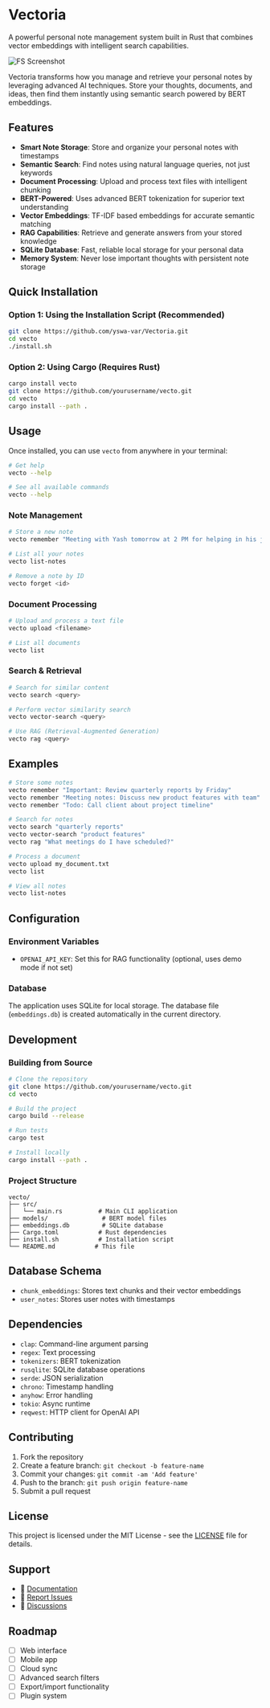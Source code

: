 # Vectoria

A powerful personal note management system built in Rust that combines vector embeddings with intelligent search capabilities.

![FS Screenshot](https://raw.githubusercontent.com/yswa-var/Vectoria/main/Screenshot%202025-07-25%20at%209.08.40%E2%80%AFPM.png)

Vectoria transforms how you manage and retrieve your personal notes by leveraging advanced AI techniques. Store your thoughts, documents, and ideas, then find them instantly using semantic search powered by BERT embeddings.

## Features

- **Smart Note Storage**: Store and organize your personal notes with timestamps
- **Semantic Search**: Find notes using natural language queries, not just keywords
- **Document Processing**: Upload and process text files with intelligent chunking
- **BERT-Powered**: Uses advanced BERT tokenization for superior text understanding
- **Vector Embeddings**: TF-IDF based embeddings for accurate semantic matching
- **RAG Capabilities**: Retrieve and generate answers from your stored knowledge
- **SQLite Database**: Fast, reliable local storage for your personal data
- **Memory System**: Never lose important thoughts with persistent note storage

## Quick Installation

### Option 1: Using the Installation Script (Recommended)

```bash
git clone https://github.com/yswa-var/Vectoria.git
cd vecto
./install.sh
```

### Option 2: Using Cargo (Requires Rust)

```bash
cargo install vecto
git clone https://github.com/yourusername/vecto.git
cd vecto
cargo install --path .
```

## Usage

Once installed, you can use `vecto` from anywhere in your terminal:

```bash
# Get help
vecto --help

# See all available commands
vecto --help
```

### Note Management

```bash
# Store a new note
vecto remember "Meeting with Yash tomorrow at 2 PM for helping in his job search"

# List all your notes
vecto list-notes

# Remove a note by ID
vecto forget <id>
```

### Document Processing

```bash
# Upload and process a text file
vecto upload <filename>

# List all documents
vecto list
```

### Search & Retrieval

```bash
# Search for similar content
vecto search <query>

# Perform vector similarity search
vecto vector-search <query>

# Use RAG (Retrieval-Augmented Generation)
vecto rag <query>
```

## Examples

```bash
# Store some notes
vecto remember "Important: Review quarterly reports by Friday"
vecto remember "Meeting notes: Discuss new product features with team"
vecto remember "Todo: Call client about project timeline"

# Search for notes
vecto search "quarterly reports"
vecto vector-search "product features"
vecto rag "What meetings do I have scheduled?"

# Process a document
vecto upload my_document.txt
vecto list

# View all notes
vecto list-notes
```

## Configuration

### Environment Variables

- `OPENAI_API_KEY`: Set this for RAG functionality (optional, uses demo mode if not set)

### Database

The application uses SQLite for local storage. The database file (`embeddings.db`) is created automatically in the current directory.

## Development

### Building from Source

```bash
# Clone the repository
git clone https://github.com/yourusername/vecto.git
cd vecto

# Build the project
cargo build --release

# Run tests
cargo test

# Install locally
cargo install --path .
```

### Project Structure

```
vecto/
├── src/
│   └── main.rs          # Main CLI application
├── models/               # BERT model files
├── embeddings.db         # SQLite database
├── Cargo.toml           # Rust dependencies
├── install.sh           # Installation script
└── README.md           # This file
```

## Database Schema

- `chunk_embeddings`: Stores text chunks and their vector embeddings
- `user_notes`: Stores user notes with timestamps

## Dependencies

- `clap`: Command-line argument parsing
- `regex`: Text processing
- `tokenizers`: BERT tokenization
- `rusqlite`: SQLite database operations
- `serde`: JSON serialization
- `chrono`: Timestamp handling
- `anyhow`: Error handling
- `tokio`: Async runtime
- `reqwest`: HTTP client for OpenAI API

## Contributing

1. Fork the repository
2. Create a feature branch: `git checkout -b feature-name`
3. Commit your changes: `git commit -am 'Add feature'`
4. Push to the branch: `git push origin feature-name`
5. Submit a pull request

## License

This project is licensed under the MIT License - see the [LICENSE](LICENSE) file for details.

## Support

- 📖 [Documentation](https://github.com/yourusername/vecto/wiki)
- 🐛 [Report Issues](https://github.com/yourusername/vecto/issues)
- 💬 [Discussions](https://github.com/yourusername/vecto/discussions)

## Roadmap

- [ ] Web interface
- [ ] Mobile app
- [ ] Cloud sync
- [ ] Advanced search filters
- [ ] Export/import functionality
- [ ] Plugin system

